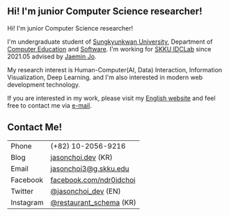 ## Hi! I'm junior Computer Science researcher! 

Hi! I'm junior Computer Science researcher! 

I'm undergraduate student of [Sungkyunkwan University](skku.edu), Department of [Computer Education](comedu.skku.edu) and [Software](cs.skku.edu). I'm working for [SKKU IDCLab](idclab.skku.edu) since 2021.05 advised by [Jaemin Jo](github.com/e-). 

My research interest is Human-Computer(AI, Data) Interaction, Information Visualization, Deep Learning. and I'm also interested in modern web development technology.

If you are interested in my work, please visit my [English website](me.jasonchoi.dev) and feel free to contact me via [e-mail](jasonchoi3@g.skku.edu). 


## Contact Me!
| | |
|-|-|
| Phone  | (+82) 10-2056-9216 |
| Blog | [jasonchoi.dev](https://jasonchoi.dev) (KR) |
| Email | [jasonchoi3@g.skku.edu](mailto:jasonchoi3@g.skku.edu) |
| Facebook | [facebook.com/ndr0idchoi](https://www.facebook.com/jasonchoi.dev/)
| Twitter  | [@jasonchoi_dev](https://twitter.com/jasonchoi_dev) (EN) |
| Instagram  | [@restaurant_schema](https://instagram.com/restaurant_schema) (KR) |
